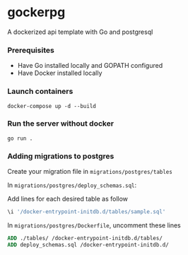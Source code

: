 # gockerpg
A dockerized api template with Go and postgresql

### Prerequisites

- Have Go installed locally and GOPATH configured
- Have Docker installed locally

### Launch containers
```shell
docker-compose up -d --build
```

### Run the server without docker
```shell
go run .
```

### Adding migrations to postgres

Create your migration file in `migrations/postgres/tables`

In `migrations/postgres/deploy_schemas.sql`:

Add lines for each desired table as follow
```sql
\i '/docker-entrypoint-initdb.d/tables/sample.sql'
```

In `migrations/postgres/Dockerfile`, uncomment these lines
```Dockerfile
ADD ./tables/ /docker-entrypoint-initdb.d/tables/
ADD deploy_schemas.sql /docker-entrypoint-initdb.d/
```
